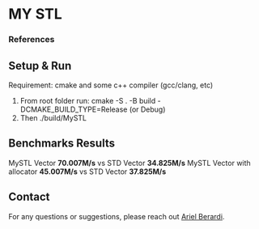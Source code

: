 #  MY STL

### References


## Setup & Run

Requirement: cmake and some c++ compiler (gcc/clang, etc)

1) From root folder run: cmake -S . -B build -DCMAKE_BUILD_TYPE=Release (or Debug)
2) Then ./build/MySTL 

## Benchmarks Results

MySTL Vector **70.007M/s** vs STD Vector **34.825M/s**
MySTL Vector with allocator **45.007M/s** vs STD Vector **37.825M/s**

## Contact

For any questions or suggestions, please reach out [Ariel Berardi](https://www.linkedin.com/in/aberardi95/).
